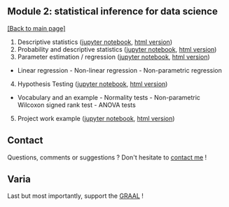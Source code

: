 ## Module 2: statistical inference for data science

[[Back to main page]](../index.md)

1. Descriptive statistics ([jupyter notebook](nb_lectures/CAS-D1-DescriptiveStatistics.ipynb), [html version](nb_lectures/CAS-D1-DescriptiveStatistics.html))
2. Probability and descriptive statistics ([jupyter notebook](nb_lectures/CAS-D1-Probability.ipynb), [html version](nb_lectures/CAS-D1-Probability.html))
3. Parameter estimation / regression ([jupyter notebook](nb_lectures/CAS-D2-Regression.ipynb), [html version](nb_lectures/CAS-D2-Regression.html))
  - Linear regression - Non-linear regression - Non-parametric regression
4. Hypothesis Testing ([jupyter notebook](nb_lectures/CAS-D3-Hypothesis-Testing.ipynb), [html version](nb_lectures/CAS-D3-Hypothesis-Testing.html))
  - Vocabulary and an example - Normality tests - Non-parametric Wilcoxon signed rank test - ANOVA tests 
5. Project work example ([jupyter notebook](nb_lectures/CAS-D4-StatisticsSummary.ipynb), [html version](nb_lectures/CAS-D4-StatisticsSummary.html))

## Contact
Questions, comments or suggestions ? Don't hesitate to [contact me](mailto:zufferey.marie@bluewin.ch) !

## Varia
Last but most importantly, support the [GRAAL](http://graal-defenseanimale.org) !
